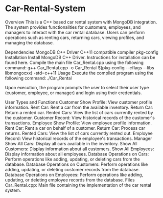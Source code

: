 # Car-Rental-System
Overview
This is a C++ based car rental system with MongoDB integration. The system provides functionalities for customers, employees, and managers to interact with the car rental database. Users can perform operations such as renting cars, returning cars, viewing profiles, and managing the database.

Dependencies
MongoDB C++ Driver
C++11 compatible compiler
pkg-config
Installation
Install MongoDB C++ Driver. Instructions for installation can be found here.
Compile the main file Car_Rental.cpp using the following command: g++ Car_Rental.cpp -o Car_Rental $(pkg-config --cflags --libs libmongocxx) -std=c++11
Usage
Execute the compiled program using the following command: ./Car_Rental

Upon execution, the program prompts the user to select their user type (customer, employee, or manager) and login using their credentials.

User Types and Functions
Customer
Show Profile: View customer profile information.
Rent Car: Rent a car from the available inventory.
Return Car: Return a rented car.
Rented Cars: View the list of cars currently rented by the customer.
Customer Record: View historical records of the customer's transactions.
Employee
Show Profile: View employee profile information.
Rent Car: Rent a car on behalf of a customer.
Return Car: Process car returns.
Rented Cars: View the list of cars currently rented out.
Employee Record: View historical records of the employee's transactions.
Manager
Show All Cars: Display all cars available in the inventory.
Show All Customers: Display information about all customers.
Show All Employees: Display information about all employees.
Database Operations on Cars: Perform operations like adding, updating, or deleting cars from the database.
Database Operations on Customers: Perform operations like adding, updating, or deleting customer records from the database.
Database Operations on Employees: Perform operations like adding, updating, or deleting employee records from the database.
Files
Car_Rental.cpp: Main file containing the implementation of the car rental system.
